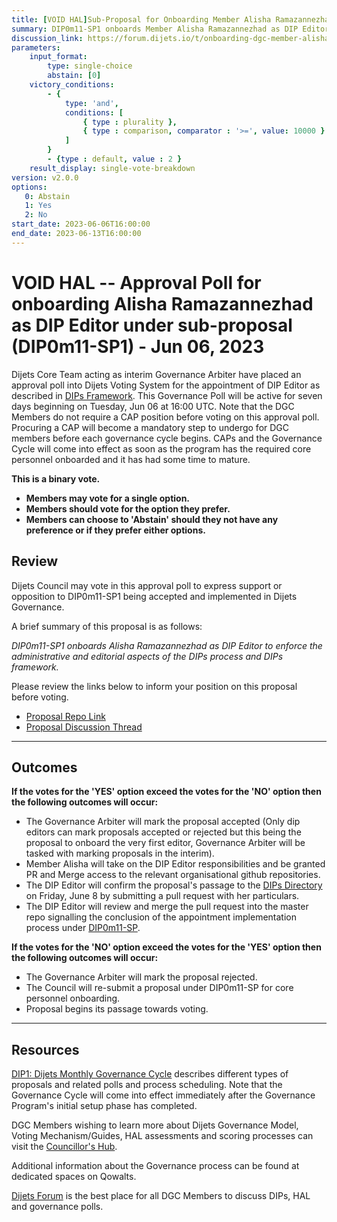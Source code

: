 ```yaml
---
title: [VOID HAL]Sub-Proposal for Onboarding Member Alisha Ramazannezhad as DIP Editor - Jun 06, 2023[VOID HAL]
summary: DIP0m11-SP1 onboards Member Alisha Ramazannezhad as DIP Editor to enforce the administrative and editorial aspects of the DIPs process and the DIPs framework.
discussion_link: https://forum.dijets.io/t/onboarding-dgc-member-alisha-ramazannezhad-as-dip-editor-under-dip0m11-sp1/28
parameters:
    input_format:
        type: single-choice
        abstain: [0]
    victory_conditions:
        - {
            type: 'and',
            conditions: [
                { type : plurality },
                { type : comparison, comparator : '>=', value: 10000 }
            ]
        }
        - {type : default, value : 2 }  
    result_display: single-vote-breakdown
version: v2.0.0
options:
   0: Abstain
   1: Yes
   2: No
start_date: 2023-06-06T16:00:00
end_date: 2023-06-13T16:00:00
---
```

# VOID HAL -- Approval Poll for onboarding Alisha Ramazannezhad as DIP Editor under sub-proposal (DIP0m11-SP1) - Jun 06, 2023

Dijets Core Team acting as interim Governance Arbiter have placed an approval poll into Dijets Voting System for the appointment of DIP Editor as described in [DIPs Framework](https://github.com/Dijets-Inc/dips/blob/master/DIP0/dip0.md#dip0m9-dip-editor-role). This Governance Poll will be active for seven days beginning on Tuesday, Jun 06 at 16:00 UTC. Note that the DGC Members do not require a CAP position before voting on this approval poll. Procuring a CAP will become a mandatory step to undergo for DGC members before each governance cycle begins. CAPs and the Governance Cycle will come into effect as soon as the program has the required core personnel onboarded and it has had some time to mature.

**This is a binary vote.**
- **Members may vote for a single option.**
- **Members should vote for the option they prefer.**
- **Members can choose to 'Abstain' should they not have any preference or if they prefer either options.**

## Review

Dijets Council may vote in this approval poll to express support or opposition to DIP0m11-SP1 being accepted and implemented in Dijets Governance.

A brief summary of this proposal is as follows:

*DIP0m11-SP1 onboards Alisha Ramazannezhad as DIP Editor to enforce the administrative and editorial aspects of the DIPs process and DIPs framework.*

Please review the links below to inform your position on this proposal before voting.
* [Proposal Repo Link](https://github.com/Dijets-Inc/dips/blob/master/DIP0/DIP0m11-Subproposals/DIP0m11-SP1.md)
* [Proposal Discussion Thread](https://forum.dijets.io/t/onboarding-dgc-member-alisha-ramazannezhad-as-dip-editor-under-dip0m11-sp1/28)

---

## Outcomes

**If the votes for the 'YES' option exceed the votes for the 'NO' option then the following outcomes will occur:**
 - The Governance Arbiter will mark the proposal accepted (Only dip editors can mark proposals accepted or rejected but this being the proposal to onboard the very first editor, Governance Arbiter will be tasked with marking proposals in the interim).
 - Member Alisha will take on the DIP Editor responsibilities and be granted PR and Merge access to the relevant organisational github repositories.
 - The DIP Editor will confirm the proposal's passage to the [DIPs Directory](https://dips.dijets.io) on Friday, June 8 by submitting a pull request with her particulars.
 - The DIP Editor will review and merge the pull request into the master repo signalling the conclusion of the appointment implementation process under [DIP0m11-SP](https://github.com/Dijets-Inc/dips/tree/master/DIP0/DIP0m11-Subproposals).

**If the votes for the 'NO' option exceed the votes for the 'YES' option then the following outcomes will occur:**
 - The Governance Arbiter will mark the proposal rejected.
 - The Council will re-submit a proposal under DIP0m11-SP for core personnel onboarding.
 - Proposal begins its passage towards voting.
---

## Resources

[DIP1: Dijets Monthly Governance Cycle](https://dips.dijets.io/dips/details/DIP1) describes different types of proposals and related polls and process scheduling. Note that the Governance Cycle will come into effect immediately after the Governance Program's initial setup phase has completed.

DGC Members wishing to learn more about Dijets Governance Model, Voting Mechanism/Guides, HAL assessments and scoring processes can visit the  [Councillor's Hub](https://core-council.dijets.io).

Additional information about the Governance process can be found at dedicated spaces on Qowalts.

[Dijets Forum](https://forum.dijets.io) is the best place for all DGC Members to discuss DIPs, HAL and governance polls.
